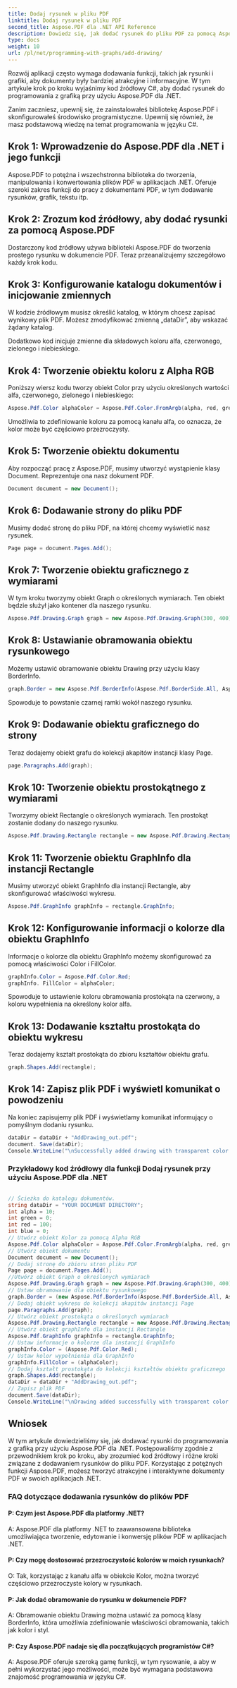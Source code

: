 ```yaml
---
title: Dodaj rysunek w pliku PDF
linktitle: Dodaj rysunek w pliku PDF
second_title: Aspose.PDF dla .NET API Reference
description: Dowiedz się, jak dodać rysunek do pliku PDF za pomocą Aspose.PDF dla .NET. Postępuj zgodnie z tym przewodnikiem krok po kroku, aby tworzyć atrakcyjne dokumenty PDF z funkcjami rysowania.
type: docs
weight: 10
url: /pl/net/programming-with-graphs/add-drawing/
---
```

Rozwój aplikacji często wymaga dodawania funkcji, takich jak rysunki i grafiki, aby dokumenty były bardziej atrakcyjne i informacyjne. W tym artykule krok po kroku wyjaśnimy kod źródłowy C#, aby dodać rysunek do programowania z grafiką przy użyciu Aspose.PDF dla .NET.

Zanim zaczniesz, upewnij się, że zainstalowałeś bibliotekę Aspose.PDF i skonfigurowałeś środowisko programistyczne. Upewnij się również, że masz podstawową wiedzę na temat programowania w języku C#.

## Krok 1: Wprowadzenie do Aspose.PDF dla .NET i jego funkcji

Aspose.PDF to potężna i wszechstronna biblioteka do tworzenia, manipulowania i konwertowania plików PDF w aplikacjach .NET. Oferuje szeroki zakres funkcji do pracy z dokumentami PDF, w tym dodawanie rysunków, grafik, tekstu itp.

## Krok 2: Zrozum kod źródłowy, aby dodać rysunki za pomocą Aspose.PDF

Dostarczony kod źródłowy używa biblioteki Aspose.PDF do tworzenia prostego rysunku w dokumencie PDF. Teraz przeanalizujemy szczegółowo każdy krok kodu.

## Krok 3: Konfigurowanie katalogu dokumentów i inicjowanie zmiennych

W kodzie źródłowym musisz określić katalog, w którym chcesz zapisać wynikowy plik PDF. Możesz zmodyfikować zmienną „dataDir”, aby wskazać żądany katalog.

Dodatkowo kod inicjuje zmienne dla składowych koloru alfa, czerwonego, zielonego i niebieskiego.

## Krok 4: Tworzenie obiektu koloru z Alpha RGB

Poniższy wiersz kodu tworzy obiekt Color przy użyciu określonych wartości alfa, czerwonego, zielonego i niebieskiego:

```csharp
Aspose.Pdf.Color alphaColor = Aspose.Pdf.Color.FromArgb(alpha, red, green, blue);
```

Umożliwia to zdefiniowanie koloru za pomocą kanału alfa, co oznacza, że kolor może być częściowo przezroczysty.

## Krok 5: Tworzenie obiektu dokumentu

Aby rozpocząć pracę z Aspose.PDF, musimy utworzyć wystąpienie klasy Document. Reprezentuje ona nasz dokument PDF.

```csharp
Document document = new Document();
```

## Krok 6: Dodawanie strony do pliku PDF

Musimy dodać stronę do pliku PDF, na której chcemy wyświetlić nasz rysunek.

```csharp
Page page = document.Pages.Add();
```

## Krok 7: Tworzenie obiektu graficznego z wymiarami

W tym kroku tworzymy obiekt Graph o określonych wymiarach. Ten obiekt będzie służył jako kontener dla naszego rysunku.

```csharp
Aspose.Pdf.Drawing.Graph graph = new Aspose.Pdf.Drawing.Graph(300, 400);
```

## Krok 8: Ustawianie obramowania obiektu rysunkowego

Możemy ustawić obramowanie obiektu Drawing przy użyciu klasy BorderInfo.

```csharp
graph.Border = new Aspose.Pdf.BorderInfo(Aspose.Pdf.BorderSide.All, Aspose.Pdf.Color.Black);
```

Spowoduje to powstanie czarnej ramki wokół naszego rysunku.

## Krok 9: Dodawanie obiektu graficznego do strony

Teraz dodajemy obiekt grafu do kolekcji akapitów instancji klasy Page.

```csharp
page.Paragraphs.Add(graph);
```

## Krok 10: Tworzenie obiektu prostokątnego z wymiarami

Tworzymy obiekt Rectangle o określonych wymiarach. Ten prostokąt zostanie dodany do naszego rysunku.

```csharp
Aspose.Pdf.Drawing.Rectangle rectangle = new Aspose.Pdf.Drawing.Rectangle(0, 0, 100, 50);
```

## Krok 11: Tworzenie obiektu GraphInfo dla instancji Rectangle

Musimy utworzyć obiekt GraphInfo dla instancji Rectangle, aby skonfigurować właściwości wykresu.

```csharp
Aspose.Pdf.GraphInfo graphInfo = rectangle.GraphInfo;
```

## Krok 12: Konfigurowanie informacji o kolorze dla obiektu GraphInfo

Informacje o kolorze dla obiektu GraphInfo możemy skonfigurować za pomocą właściwości Color i FillColor.

```csharp
graphInfo.Color = Aspose.Pdf.Color.Red;
graphInfo. FillColor = alphaColor;
```

Spowoduje to ustawienie koloru obramowania prostokąta na czerwony, a koloru wypełnienia na określony kolor alfa.

## Krok 13: Dodawanie kształtu prostokąta do obiektu wykresu

Teraz dodajemy kształt prostokąta do zbioru kształtów obiektu grafu.

```csharp
graph.Shapes.Add(rectangle);
```
## Krok 14: Zapisz plik PDF i wyświetl komunikat o powodzeniu

Na koniec zapisujemy plik PDF i wyświetlamy komunikat informujący o pomyślnym dodaniu rysunku.

```csharp
dataDir = dataDir + "AddDrawing_out.pdf";
document. Save(dataDir);
Console.WriteLine("\nSuccessfully added drawing with transparent color.\nFile saved to location: " + dataDir);
```

### Przykładowy kod źródłowy dla funkcji Dodaj rysunek przy użyciu Aspose.PDF dla .NET 

```csharp

// Ścieżka do katalogu dokumentów.
string dataDir = "YOUR DOCUMENT DIRECTORY";
int alpha = 10;
int green = 0;
int red = 100;
int blue = 0;
// Utwórz obiekt Kolor za pomocą Alpha RGB
Aspose.Pdf.Color alphaColor = Aspose.Pdf.Color.FromArgb(alpha, red, green, blue); // Zapewnij kanał alfa
// Utwórz obiekt dokumentu
Document document = new Document();
// Dodaj stronę do zbioru stron pliku PDF
Page page = document.Pages.Add();
//Utwórz obiekt Graph o określonych wymiarach
Aspose.Pdf.Drawing.Graph graph = new Aspose.Pdf.Drawing.Graph(300, 400);
// Ustaw obramowanie dla obiektu rysunkowego
graph.Border = (new Aspose.Pdf.BorderInfo(Aspose.Pdf.BorderSide.All, Aspose.Pdf.Color.Black));
// Dodaj obiekt wykresu do kolekcji akapitów instancji Page
page.Paragraphs.Add(graph);
// Utwórz obiekt prostokąta o określonych wymiarach
Aspose.Pdf.Drawing.Rectangle rectangle = new Aspose.Pdf.Drawing.Rectangle(0, 0, 100, 50);
// Utwórz obiekt graphInfo dla instancji Rectangle
Aspose.Pdf.GraphInfo graphInfo = rectangle.GraphInfo;
// Ustaw informacje o kolorze dla instancji GraphInfo
graphInfo.Color = (Aspose.Pdf.Color.Red);
// Ustaw kolor wypełnienia dla GraphInfo
graphInfo.FillColor = (alphaColor);
// Dodaj kształt prostokąta do kolekcji kształtów obiektu graficznego
graph.Shapes.Add(rectangle);
dataDir = dataDir + "AddDrawing_out.pdf";
// Zapisz plik PDF
document.Save(dataDir);
Console.WriteLine("\nDrawing added successfully with transparent color.\nFile saved at " + dataDir);            

```

## Wniosek

W tym artykule dowiedzieliśmy się, jak dodawać rysunki do programowania z grafiką przy użyciu Aspose.PDF dla .NET. Postępowaliśmy zgodnie z przewodnikiem krok po kroku, aby zrozumieć kod źródłowy i różne kroki związane z dodawaniem rysunków do pliku PDF. Korzystając z potężnych funkcji Aspose.PDF, możesz tworzyć atrakcyjne i interaktywne dokumenty PDF w swoich aplikacjach .NET.


### FAQ dotyczące dodawania rysunków do plików PDF

#### P: Czym jest Aspose.PDF dla platformy .NET?

A: Aspose.PDF dla platformy .NET to zaawansowana biblioteka umożliwiająca tworzenie, edytowanie i konwersję plików PDF w aplikacjach .NET.

#### P: Czy mogę dostosować przezroczystość kolorów w moich rysunkach?

O: Tak, korzystając z kanału alfa w obiekcie Kolor, można tworzyć częściowo przezroczyste kolory w rysunkach.

#### P: Jak dodać obramowanie do rysunku w dokumencie PDF?

A: Obramowanie obiektu Drawing można ustawić za pomocą klasy BorderInfo, która umożliwia zdefiniowanie właściwości obramowania, takich jak kolor i styl.

#### P: Czy Aspose.PDF nadaje się dla początkujących programistów C#?

A: Aspose.PDF oferuje szeroką gamę funkcji, w tym rysowanie, a aby w pełni wykorzystać jego możliwości, może być wymagana podstawowa znajomość programowania w języku C#.
